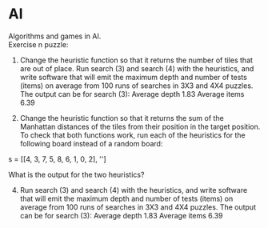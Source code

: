 # AI
Algorithms and games in AI.  
Exercise n puzzle:

1. Change the heuristic function so that it returns the number of tiles that are out of place.
Run search (3) and search (4) with the heuristics, and write software that will emit the maximum depth and number of tests (items) on average from 100 runs of searches in 3X3 and 4X4 puzzles. The output can be for search (3):
Average depth 1.83
Average items 6.39

3. Change the heuristic function so that it returns the sum of the Manhattan distances of the tiles from their position in the target position. To check that both functions work, run each of the heuristics for the following board instead of a random board:

s = [[4, 3, 7, 5, 8, 6, 1, 0, 2], '']

What is the output for the two heuristics?

4. Run search (3) and search (4) with the heuristics, and write software that will emit the maximum depth and number of tests (items) on average from 100 runs of searches in 3X3 and 4X4 puzzles. The output can be for search (3):
Average depth 1.83
Average items 6.39
